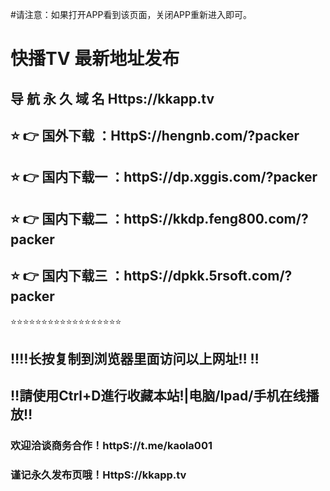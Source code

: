 #请注意：如果打开APP看到该页面，关闭APP重新进入即可。
# 快播TV 最新地址发布 
## 导 航 永 久 域 名  Https://kkapp.tv
## ⭐️ 👉 国外下载 ：HttpS://hengnb.com/?packer
## ⭐️ 👉 国内下载一 ：httpS://dp.xggis.com/?packer
## ⭐️ 👉 国内下载二 ：httpS://kkdp.feng800.com/?packer
## ⭐️ 👉 国内下载三 ：httpS://dpkk.5rsoft.com/?packer
⭐️⭐️⭐️⭐️⭐️⭐️⭐️⭐️⭐️⭐️⭐️⭐️⭐️⭐️⭐️⭐️⭐️⭐️
## ‼️‼️长按复制到浏览器里面访问以上网址‼️  ‼️
## ‼️請使用Ctrl+D進行收藏本站!|电脑/Ipad/手机在线播放‼️
### 欢迎洽谈商务合作！httpS://t.me/kaola001
### 谨记永久发布页哦！HttpS://kkapp.tv
